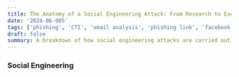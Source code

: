 ```yaml
---
title: The Anatomy of a Social Engineering Attack: From Research to Execution
date: '2024-06-005'
tags: ['phishing', 'CTI', 'email analysis', 'phishing link', 'facebook', 'hack', 'social engineering', 'real world']
draft: false
summary: A breakdown of how social engineering attacks are carried out, from the initial research phase to the execution and exit strategies.
---
```


### Social Engineering
